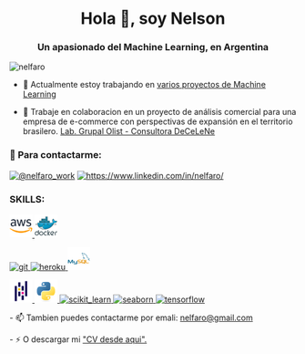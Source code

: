 <!--
**nelfaro/nelfaro** is a ✨ _special_ ✨ repository because its `README.md` (this file) appears on your GitHub profile.

Here are some ideas to get you started:



- 🔭 I’m currently working on ...
- 🌱 I’m currently learning ...
- 👯 I’m looking to collaborate on ...
- 🤔 I’m looking for help with ...
- 💬 Ask me about ...
- 📫 How to reach me: ...
- 😄 Pronouns: ...
- ⚡ Fun fact: ...
-->
<h1 align="center">Hola 👋, soy Nelson</h1>
<h3 align="center">Un apasionado del Machine Learning, en Argentina</h3>

<p align="left"> <img src="https://komarev.com/ghpvc/?username=nelfaro&label=Profile%20views&color=0e75b6&style=flat" alt="nelfaro" /> </p>

- 🔭 Actualmente estoy trabajando en [varios proyectos de Machine Learning](https://github.com/nelfaro)

- 👯 Trabaje en colaboracion en un proyecto de análisis comercial para una empresa de e-commerce con perspectivas de expansión en el territorio brasilero. [Lab. Grupal Olist - Consultora DeCeLeNe](https://github.com/cecilia2988/TP_Grupal_Olist)

<h3 align="left">💬 Para contactarme:</h3>
<p align="left">
<a href="https://twitter.com/@nelfaro_work" target="blank">
<img align="center" src="https://raw.githubusercontent.com/rahuldkjain/github-profile-readme-generator/master/src/images/icons/Social/twitter.svg" alt="@nelfaro_work" height="30" width="40" /></a>

<a href="https://linkedin.com/in/https://www.linkedin.com/in/nelfaro/" target="blank">
<img align="center" src="https://raw.githubusercontent.com/rahuldkjain/github-profile-readme-generator/master/src/images/icons/Social/linked-in-alt.svg" alt="https://www.linkedin.com/in/nelfaro/" height="30" width="40" /></a>
</p>

<h3 align="left">SKILLS:</h3>
<p align="left"> <a href="https://aws.amazon.com" target="_blank" rel="noreferrer"> 
  <img src="https://raw.githubusercontent.com/devicons/devicon/master/icons/amazonwebservices/amazonwebservices-original-wordmark.svg" alt="aws" width="40" height="40"/> </a> 
  <a href="https://www.docker.com/" target="_blank" rel="noreferrer"> 
  <img src="https://raw.githubusercontent.com/devicons/devicon/master/icons/docker/docker-original-wordmark.svg" alt="docker" width="40" height="40"/> </a>
   </p>
  <p align="left">
  <a href="https://git-scm.com/" target="_blank" rel="noreferrer"> 
  <img src="https://www.vectorlogo.zone/logos/git-scm/git-scm-icon.svg" alt="git" width="40" height="40"/> </a> 
  <a href="https://heroku.com" target="_blank" rel="noreferrer"> 
  <img src="https://www.vectorlogo.zone/logos/heroku/heroku-icon.svg" alt="heroku" width="40" height="40"/> </a> 
  <a href="https://www.mysql.com/" target="_blank" rel="noreferrer"> 
  <img src="https://raw.githubusercontent.com/devicons/devicon/master/icons/mysql/mysql-original-wordmark.svg" alt="mysql" width="40" height="40"/> </a> 
    </p>
  <p align="left">
  <a href="https://pandas.pydata.org/" target="_blank" rel="noreferrer"> 
  <img src="https://raw.githubusercontent.com/devicons/devicon/2ae2a900d2f041da66e950e4d48052658d850630/icons/pandas/pandas-original.svg" alt="pandas" width="40" height="40"/> </a> 
  <a href="https://www.python.org" target="_blank" rel="noreferrer"> 
  <img src="https://raw.githubusercontent.com/devicons/devicon/master/icons/python/python-original.svg" alt="python" width="40" height="40"/> </a> 
  <a href="https://scikit-learn.org/" target="_blank" rel="noreferrer"> 
  <img src="https://upload.wikimedia.org/wikipedia/commons/0/05/Scikit_learn_logo_small.svg" alt="scikit_learn" width="40" height="40"/> </a> 
  <a href="https://seaborn.pydata.org/" target="_blank" rel="noreferrer"> 
  <img src="https://seaborn.pydata.org/_images/logo-mark-lightbg.svg" alt="seaborn" width="40" height="40"/> </a> 
  <a href="https://www.tensorflow.org" target="_blank" rel="noreferrer"> 
  <img src="https://www.vectorlogo.zone/logos/tensorflow/tensorflow-icon.svg" alt="tensorflow" width="40" height="40"/> </a> 
  </p>
  <p align="left">
  - 📫 Tambien puedes contactarme por emali: 
  <a href="mailto:nelfaro@gmail.com?Subject=Estoy%20interesad@%20en%20contactarte%20!!!">nelfaro@gmail.com</a>
  </p>
   <p align="left">
  - ⚡ O descargar mi  
  <a href="https://docs.google.com/document/d/1h_SSt9EvOaH6fPofdgEM_xiRQ509DerUijggvEjUN5o/edit?usp=sharing">"CV desde aqui".</a>
  </p>
